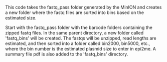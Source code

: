
This code takes the fastq_pass folder generated by the MinION and creates a new folder where the fastq files are sorted into bins based on the estimated size.  

Start with the fastq_pass folder with the barcode folders containing the zipped fastq files.  In the same parent directory, a new folder called 'fastq_bins' will be created.  The fastqs will be unzipped, read lengths are estimated, and then sorted into a folder called bin2000, bin5000, etc., where the bin number is the estimated plasmid size to enter in epi2me.  A summary file pdf is also added to the 'fastq_bins' directory.